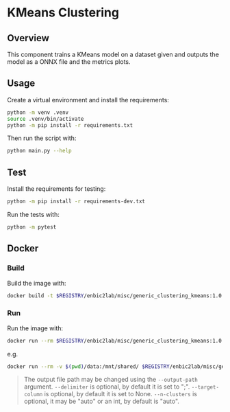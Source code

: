 # KMeans Clustering

## Overview
This component trains a KMeans model on a dataset given and outputs the model as a ONNX file and the metrics plots.

## Usage
Create a virtual environment and install the requirements:

```sh
python -m venv .venv
source .venv/bin/activate
python -m pip install -r requirements.txt
```

Then run the script with:
```sh
python main.py --help
```

## Test
Install the requirements for testing:
```sh
python -m pip install -r requirements-dev.txt
```
Run the tests with:

```sh
python -m pytest
```
## Docker

### Build
Build the image with:

```sh
docker build -t $REGISTRY/enbic2lab/misc/generic_clustering_kmeans:1.0.2 .
```

### Run
Run the image with:

```sh
docker run --rm $REGISTRY/enbic2lab/misc/generic_clustering_kmeans:1.0.2 --help
```

e.g.
```sh
docker run --rm -v $(pwd)/data:/mnt/shared/ $REGISTRY/enbic2lab/misc/generic_clustering_kmeans:1.0.2 --filepath-train /mnt/shared/train.csv --filepath-test /mnt/shared/test.csv --delimiter ";" --target-column "column A" --n-clusters 3
```
> The output file path may be changed using the `--output-path` argument.
> `--delimiter` is optional, by default it is set to ";".
> `--target-column` is optional, by default it is set to None.
> `--n-clusters` is optional, it may be "auto" or an int, by default is "auto".
